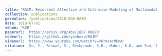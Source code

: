 ```yaml
---
title: "RAIM: Recurrent Attentive and Intensive Modeling of Multimodal Continuous Patient Monitoring Data"
collection: publications
permalink: /publication/2018-KDD-RAIM
date: 2018-07-01
venue: 'KDD'
paperurl: 'https://arxiv.org/abs/1807.08820'
codeurl:  'https://github.com/yanboxu/RAIM'
videourl: 'https://www.youtube.com/watch?v=V6rmcAcMDmA'
citation: 'Xu, Y., Biswal, S., Deshpande, S.R., Maher, K.O. and Sun, J., 2018, July. RAIM: Recurrent Attentive and Intensive Model of Multimodal Patient Monitoring Data. In Proceedings of the 24th ACM SIGKDD International Conference on Knowledge Discovery & Data Mining (pp. 2565-2573). ACM.'
---
```

